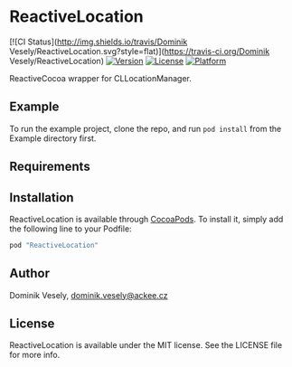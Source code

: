 # ReactiveLocation

[![CI Status](http://img.shields.io/travis/Dominik Vesely/ReactiveLocation.svg?style=flat)](https://travis-ci.org/Dominik Vesely/ReactiveLocation)
[![Version](https://img.shields.io/cocoapods/v/ReactiveLocation.svg?style=flat)](http://cocoapods.org/pods/ReactiveLocation)
[![License](https://img.shields.io/cocoapods/l/ReactiveLocation.svg?style=flat)](http://cocoapods.org/pods/ReactiveLocation)
[![Platform](https://img.shields.io/cocoapods/p/ReactiveLocation.svg?style=flat)](http://cocoapods.org/pods/ReactiveLocation)

ReactiveCocoa wrapper for CLLocationManager. 

## Example

To run the example project, clone the repo, and run `pod install` from the Example directory first.

## Requirements

## Installation

ReactiveLocation is available through [CocoaPods](http://cocoapods.org). To install
it, simply add the following line to your Podfile:

```ruby
pod "ReactiveLocation"
```

## Author

Dominik Vesely, dominik.vesely@ackee.cz

## License

ReactiveLocation is available under the MIT license. See the LICENSE file for more info.
